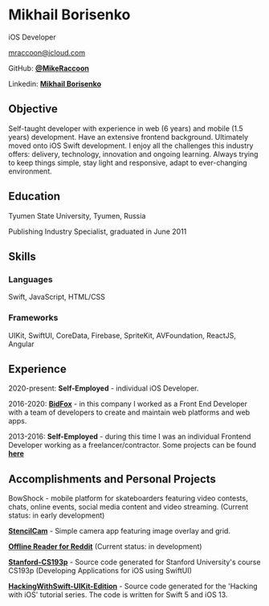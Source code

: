# Mikhail Borisenko
iOS Developer

mraccoon@icloud.com

GitHub: [**@MikeRaccoon**](https://github.com/MikeRaccoon)

Linkedin: [**Mikhail Borisenko**](https://www.linkedin.com/in/mike-b)

## Objective
Self-taught developer with experience in web (6 years) and mobile (1.5 years) development. Have an extensive frontend background. Ultimately moved onto iOS Swift development. I enjoy all the challenges this industry offers: delivery, technology, innovation and ongoing learning. Always trying to keep things simple, stay light and responsive, adapt to ever-changing environment.

## Education
Tyumen State University, Tyumen, Russia

Publishing Industry Specialist, graduated in June 2011

## Skills

### Languages
Swift, JavaScript, HTML/CSS

### Frameworks
UIKit, SwiftUI, CoreData, Firebase, SpriteKit, AVFoundation, ReactJS, Angular

## Experience

2020-present: **Self-Employed** - individual iOS Developer.

2016-2020: [**BidFox**](https://bidfox.ru/#/access/login) - in this company I worked as a Front End Developer with a team of developers to create and maintain web platforms and web apps.

2013-2016: **Self-Employed** - during this time I was an individual Frontend Developer working as a freelancer/contractor. Some projects can be found [**here**](https://github.com/MikeRaccoon/Frontend)

## Accomplishments and Personal Projects

BowShock - mobile platform for skateboarders featuring video contests, chats, online events, social media content and video streaming. (Current status: in early development)

[**StencilCam**](https://github.com/MikeRaccoon/StencilCam) - Simple camera app featuring image overlay and grid.

[**Offline Reader for Reddit**](https://github.com/MikeRaccoon/OfflineReaderForReddit) (Current status: in development)

[**Stanford-CS193p**](https://github.com/MikeRaccoon/Stanford-CS193p) - Source code generated for Stanford University's course CS193p (Developing Applications for iOS using SwiftUI)

[**HackingWithSwift-UIKit-Edition**](https://github.com/MikeRaccoon/HackingWithSwift-UIKit-Edition) - Source code generated for the 'Hacking with iOS' tutorial series. The code is written for Swift 5 and iOS 13.
